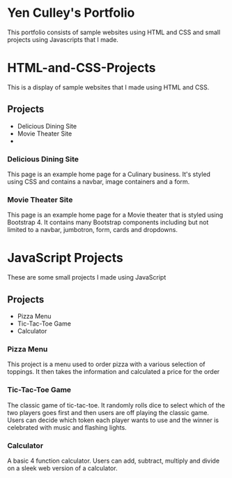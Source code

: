 # Yen Culley's Portfolio
This portfolio consists of sample websites using HTML and CSS and small projects using Javascripts that I made.

# HTML-and-CSS-Projects
This is a display of sample websites that I made using HTML and CSS.

## Projects
- Delicious Dining Site
- Movie Theater Site
- 
### Delicious Dining Site

This page is an example home page for a Culinary business. It's styled using CSS and contains a navbar, image containers and a form.

### Movie Theater Site

This page is an example home page for a Movie theater that is styled using Bootstrap 4. It contains many Bootstrap components including but not limited to a navbar, jumbotron, form, cards and dropdowns.

# JavaScript Projects
These are some small projects I made using JavaScript

## Projects
- Pizza Menu
- Tic-Tac-Toe Game
- Calculator

### Pizza Menu

This project is a menu used to order pizza with a various selection of toppings. It then takes the information and calculated a price for the order

### Tic-Tac-Toe Game

The classic game of tic-tac-toe. It randomly rolls dice to select which of the two players goes first and then users are off playing the classic game. Users can decide which token each player wants to use and the winner is celebrated with music and flashing lights.

### Calculator

A basic 4 function calculator. Users can add, subtract, multiply and divide on a sleek web version of a calculator.
